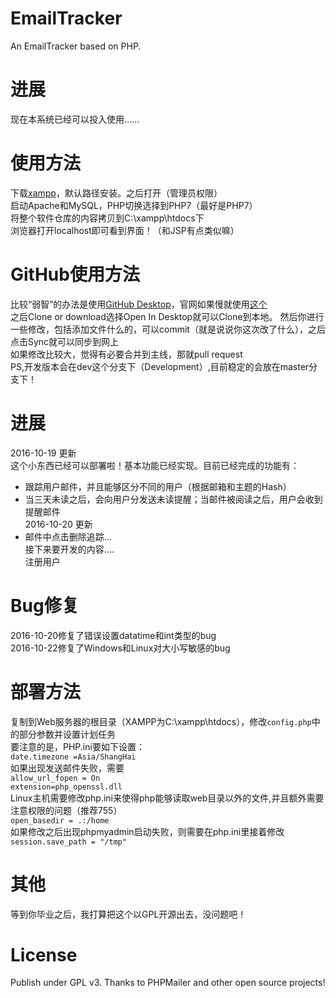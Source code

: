# EmailTracker
An EmailTracker based on PHP.


进展
====
现在本系统已经可以投入使用……

使用方法
===
下载[xampp](http://www.xampps.com/)，默认路径安装。之后打开（管理员权限）<br>
启动Apache和MySQL，PHP切换选择到PHP7（最好是PHP7）<br>
将整个软件仓库的内容拷贝到C:\xampp\htdocs下<br>
浏览器打开localhost即可看到界面！（和JSP有点类似嘛）

GitHub使用方法
====
比较“弱智”的办法是使用[GitHub Desktop](https://desktop.github.com/)，官网如果慢就使用[这个](http://download.csdn.net/detail/u013929731/9371385)<br>
之后Clone or download选择Open In Desktop就可以Clone到本地。
然后你进行一些修改，包括添加文件什么的，可以commit（就是说说你这次改了什么），之后点击Sync就可以同步到网上<br>
如果修改比较大，觉得有必要合并到主线，那就pull request<br>
PS,开发版本会在dev这个分支下（Development）,目前稳定的会放在master分支下！<br>


进展
====
2016-10-19  更新<br>
这个小东西已经可以部署啦！基本功能已经实现。目前已经完成的功能有：
* 跟踪用户邮件，并且能够区分不同的用户（根据邮箱和主题的Hash）<br>
* 当三天未读之后，会向用户分发送未读提醒；当邮件被阅读之后，用户会收到提醒邮件<br>
2016-10-20  更新<br>
* 邮件中点击删除追踪...<br>
接下来要开发的内容....<br>注册用户

Bug修复
====
2016-10-20修复了错误设置datatime和int类型的bug<br>
2016-10-22修复了Windows和Linux对大小写敏感的bug

部署方法
====
复制到Web服务器的根目录（XAMPP为C:\xampp\htdocs），修改`config.php`中的部分参数并设置计划任务<br>
要注意的是，PHP.ini要如下设置：<br>
`date.timezone =Asia/ShangHai`<br>
如果出现发送邮件失败，需要<br>
`allow_url_fopen = On`<br>
`extension=php_openssl.dll`<br>
Linux主机需要修改php.ini来使得php能够读取web目录以外的文件,并且额外需要注意权限的问题（推荐755）<br>
`open_basedir = .:/home`<br>
如果修改之后出现phpmyadmin启动失败，则需要在php.ini里接着修改<br>
`session.save_path = "/tmp"`<br>



其他
====
等到你毕业之后，我打算把这个以GPL开源出去，没问题吧！


License
=====
Publish under GPL v3.
Thanks to PHPMailer and other open source projects!